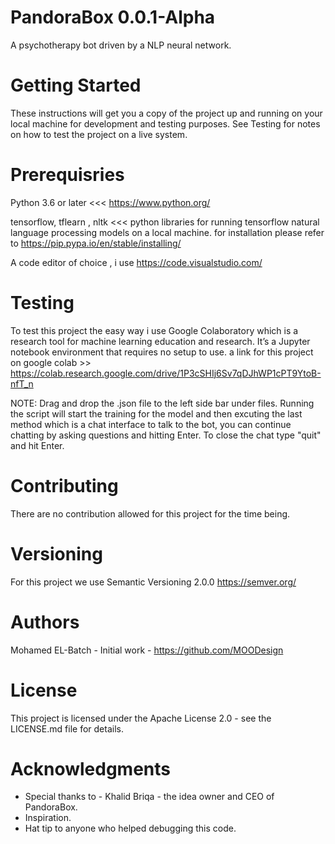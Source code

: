 # PandoraBox 0.0.1-Alpha
A psychotherapy bot driven by a NLP neural network.

# Getting Started
These instructions will get you a copy of the project up and running on your local machine for development and testing purposes. See Testing for notes on how to test the project on a live system.

# Prerequisries
Python 3.6 or later  <<<  https://www.python.org/

tensorflow, tflearn , nltk   <<< python libraries for running tensorflow natural language processing models on a local machine.
for installation please refer to https://pip.pypa.io/en/stable/installing/

A code editor of choice , i use https://code.visualstudio.com/

# Testing
To test this project the easy way i use Google Colaboratory which is a research tool for machine learning education and research. It’s a Jupyter notebook environment that requires no setup to use.
a link for this project on google colab >> https://colab.research.google.com/drive/1P3cSHIj6Sv7qDJhWP1cPT9YtoB-nfT_n

NOTE: Drag and drop the .json file to the left side bar under files. Running the script will start the training for the model and then excuting the last method which is a chat interface to talk to the bot, you can continue chatting by asking questions and hitting Enter. To close the chat type "quit" and hit Enter.
    
# Contributing
There are no contribution allowed for this project for the time being.

# Versioning
For this project we use Semantic Versioning 2.0.0 https://semver.org/

# Authors
Mohamed EL-Batch - Initial work - https://github.com/MOODesign

# License
This project is licensed under the Apache License 2.0 - see the LICENSE.md file for details.

# Acknowledgments
* Special thanks to - Khalid Briqa - the idea owner and CEO of PandoraBox.
* Inspiration.
* Hat tip to anyone who helped debugging this code.
